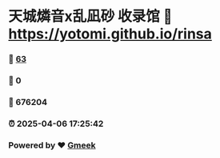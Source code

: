# 天城燐音x乱凪砂 收录馆 :link: https://yotomi.github.io/rinsa 
### :page_facing_up: [63](https://yotomi.github.io/rinsa/tag.html) 
### :speech_balloon: 0 
### :hibiscus: 676204 
### :alarm_clock: 2025-04-06 17:25:42 
### Powered by :heart: [Gmeek](https://github.com/Meekdai/Gmeek)
